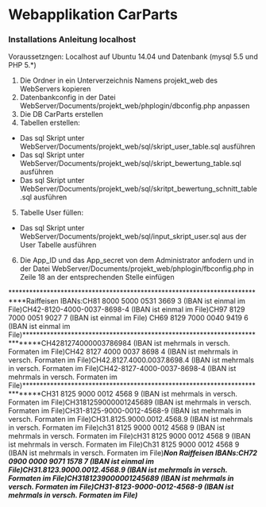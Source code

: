 # Webapplikation CarParts

### Installations Anleitung localhost
Voraussetzngen: Localhost auf Ubuntu 14.04 und Datenbank (mysql 5.5 und PHP 5.*)

1. Die Ordner in ein Unterverzeichnis Namens projekt_web des WebServers kopieren
2. Datenbankconfig in der Datei WebServer/Documents/projekt_web/phplogin/dbconfig.php anpassen
3. Die DB CarParts erstellen
4. Tabellen erstellen:
  - Das sql Skript unter WebServer/Documents/projekt_web/sql/skript_user_table.sql ausführen
  - Das sql Skript unter WebServer/Documents/projekt_web/sql/skript_bewertung_table.sql ausführen
  - Das sql Skript unter WebServer/Documents/projekt_web/sql/skritpt_bewertung_schnitt_table.sql ausführen
5. Tabelle User füllen:
  - Das sql Skript unter WebServer/Documents/projekt_web/sql/input_skript_user.sql aus der User Tabelle ausführen
6. Die App_ID und das App_secret von dem Administrator anfodern und in der Datei WebServer/Documents/projekt_web/phplogin/fbconfig.php in Zeile 18 an der entsprechenden Stelle einfügen

***************************************************************************Raiffeisen IBANs:CH81 8000 5000 0531 3669 3 (IBAN ist einmal im File)CH42-8120-4000-0037-8698-4 (IBAN ist einmal im File)CH97 8129 7000 0051 9027 7 (IBAN ist einmal im File) CH69 8129 7000 0040 9419 6 (IBAN ist einmal im File)***************************************************************************CH4281274000003786984 (IBAN ist mehrmals in versch. Formaten im File)CH42 8127 4000 0037 8698 4 (IBAN ist mehrmals in versch. Formaten im File)CH42.8127.4000.0037.8698.4 (IBAN ist mehrmals in versch. Formaten im File)CH42-8127-4000-0037-8698-4 (IBAN ist mehrmals in versch. Formaten im File)***************************************************************************CH31 8125 9000 0012 4568 9 (IBAN ist mehrmals in versch. Formaten im File)CH3181259000001245689 (IBAN ist mehrmals in versch. Formaten im File)CH31-8125-9000-0012-4568-9 (IBAN ist mehrmals in versch. Formaten im File)CH31.8125.9000.0012.4568.9 (IBAN ist mehrmals in versch. Formaten im File)ch31 8125 9000 0012 4568 9 (IBAN ist mehrmals in versch. Formaten im File)cH31 8125 9000 0012 4568 9 (IBAN ist mehrmals in versch. Formaten im File)Ch31 8125 9000 0012 4568 9 (IBAN ist mehrmals in versch. Formaten im File)***************************************************************************Non Raiffeisen IBANs:CH72 0900 0000 9071 1578 7 (IBAN ist einmal im File)CH31.8123.9000.0012.4568.9 (IBAN ist mehrmals in versch. Formaten im File)CH3181239000001245689 (IBAN ist mehrmals in versch. Formaten im File)CH31-8123-9000-0012-4568-9 (IBAN ist mehrmals in versch. Formaten im File)***************************************************************************
